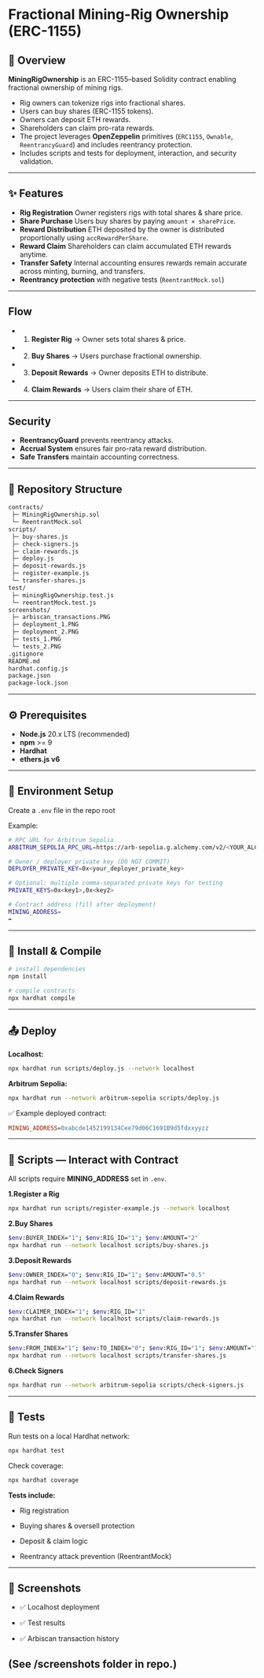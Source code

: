 # Fractional Mining-Rig Ownership (ERC-1155)

## 📌 Overview

**MiningRigOwnership** is an ERC-1155–based Solidity contract enabling fractional ownership of mining rigs.

- Rig owners can tokenize rigs into fractional shares.  
- Users can buy shares (ERC-1155 tokens).  
- Owners can deposit ETH rewards.  
- Shareholders can claim pro-rata rewards.  
- The project leverages **OpenZeppelin** primitives (`ERC1155`, `Ownable`, `ReentrancyGuard`) and includes reentrancy protection.  
- Includes scripts and tests for deployment, interaction, and security validation.

---

## ✨ Features

- **Rig Registration** Owner registers rigs with total shares & share price.  
- **Share Purchase** Users buy shares by paying `amount × sharePrice`.  
- **Reward Distribution** ETH deposited by the owner is distributed proportionally using `accRewardPerShare`.  
- **Reward Claim** Shareholders can claim accumulated ETH rewards anytime.  
- **Transfer Safety** Internal accounting ensures rewards remain accurate across minting, burning, and transfers.  
- **Reentrancy protection** with negative tests (`ReentrantMock.sol`)  

---

## Flow
- 1. **Register Rig** → Owner sets total shares & price.
- 2. **Buy Shares** → Users purchase fractional ownership.
- 3. **Deposit Rewards** → Owner deposits ETH to distribute.
- 4. **Claim Rewards** → Users claim their share of ETH.
---

## Security
- **ReentrancyGuard** prevents reentrancy attacks.
- **Accrual System** ensures fair pro-rata reward distribution.
- **Safe Transfers** maintain accounting correctness.
---

## 📂 Repository Structure

```bash
contracts/
 ├─ MiningRigOwnership.sol
 └─ ReentrantMock.sol
scripts/
 ├─ buy-shares.js
 ├─ check-signers.js
 ├─ claim-rewards.js
 ├─ deploy.js
 ├─ deposit-rewards.js
 ├─ register-example.js
 └─ transfer-shares.js
test/
 ├─ miningRigOwnership.test.js
 └─ reentrantMock.test.js
screenshots/
 ├─ arbiscan_transactions.PNG
 ├─ deployment_1.PNG
 ├─ deployment_2.PNG
 ├─ tests_1.PNG
 └─ tests_2.PNG
.gitignore
README.md
hardhat.config.js
package.json
package-lock.json
```
---

## ⚙️ Prerequisites

- **Node.js** 20.x LTS (recommended)  
- **npm** >= 9  
- **Hardhat**  
- **ethers.js v6**

---

## 🔑 Environment Setup

Create a `.env` file in the repo root

Example:

```bash
# RPC URL for Arbitrum Sepolia
ARBITRUM_SEPOLIA_RPC_URL=https://arb-sepolia.g.alchemy.com/v2/<YOUR_ALCHEMY_KEY>

# Owner / deployer private key (DO NOT COMMIT)
DEPLOYER_PRIVATE_KEY=0x<your_deployer_private_key>

# Optional: multiple comma-separated private keys for testing
PRIVATE_KEYS=0x<key1>,0x<key2>

# Contract address (fill after deployment)
MINING_ADDRESS=
➡️ 
```
---

## 🚀 Install & Compile

```bash
# install dependencies
npm install

# compile contracts
npx hardhat compile
```
---

## 📤 Deploy
**Localhost:**

```bash
npx hardhat run scripts/deploy.js --network localhost
```
**Arbitrum Sepolia:**
```bash
npx hardhat run --network arbitrum-sepolia scripts/deploy.js
```

✅ Example deployed contract:
```ini
MINING_ADDRESS=0xabcde1452199134Cee79d06C1691B9d5fdxxyyzz
```
---

## 📜 Scripts — Interact with Contract
All scripts require **MINING_ADDRESS** set in `.env`.

**1.Register a Rig**
```bash
npx hardhat run scripts/register-example.js --network localhost
```

**2.Buy Shares**
```bash
$env:BUYER_INDEX="1"; $env:RIG_ID="1"; $env:AMOUNT="2"
npx hardhat run --network localhost scripts/buy-shares.js
```

**3.Deposit Rewards**
```bash
$env:OWNER_INDEX="0"; $env:RIG_ID="1"; $env:AMOUNT="0.5"
npx hardhat run --network localhost scripts/deposit-rewards.js
```

**4.Claim Rewards**
```bash
$env:CLAIMER_INDEX="1"; $env:RIG_ID="1"
npx hardhat run --network localhost scripts/claim-rewards.js
```

**5.Transfer Shares**
```bash
$env:FROM_INDEX="1"; $env:TO_INDEX="0"; $env:RIG_ID="1"; $env:AMOUNT="1"
npx hardhat run --network localhost scripts/transfer-shares.js
```

**6.Check Signers**
```bash
npx hardhat run --network arbitrum-sepolia scripts/check-signers.js
```
---

## 🧪 Tests
Run tests on a local Hardhat network:
```bash
npx hardhat test
```

Check coverage:
```bash
npx hardhat coverage
```

**Tests include:**
- Rig registration

- Buying shares & oversell protection

- Deposit & claim logic

- Reentrancy attack prevention (ReentrantMock)
---

## 📸 Screenshots
- ✅ Localhost deployment

- ✅ Test results

- ✅ Arbiscan transaction history

(See /screenshots folder in repo.)
---